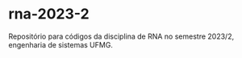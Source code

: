 # rna-2023-2
Repositório para códigos da disciplina de RNA no semestre 2023/2, engenharia de sistemas UFMG.
